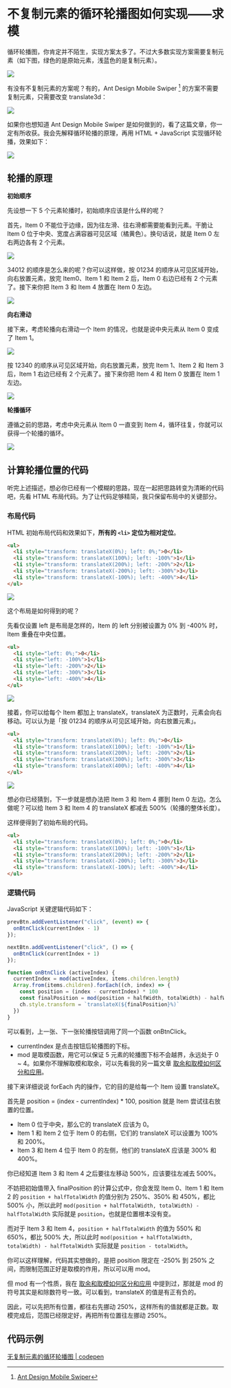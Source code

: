# 不复制元素的循环轮播图如何实现——求模

循环轮播图，你肯定并不陌生，实现方案太多了。不过大多数实现方案需要复制元素（如下图，绿色的是原始元素，浅蓝色的是复制元素）。

![](./img/old-method.png)

有没有不复制元素的方案呢？有的，Ant Design Mobile Swiper [^1] 的方案不需要复制元素，只需要改变 translate3d：

![](./img/antd-mobile.gif)

如果你也想知道 Ant Design Mobile Swiper 是如何做到的，看了这篇文章，你一定有所收获。我会先解释循环轮播的原理，再用 HTML + JavaScript 实现循环轮播，效果如下：

![](./img/demo.gif)

## 轮播的原理

**初始顺序**

先设想一下 5 个元素轮播时，初始顺序应该是什么样的呢？

首先，Item 0 不能位于边缘，因为往左滑、往右滑都需要能看到元素。干脆让 Item 0 位于中央、宽度占满容器可见区域（橘黄色）。换句话说，就是 Item 0 左右两边各有 2 个元素。

![](./img/item0-center.png)

34012 的顺序是怎么来的呢？你可以这样做，按 01234 的顺序从可见区域开始，向右放置元素，放完 Item0、Item 1 和 Item 2 后，Item 0 右边已经有 2 个元素了。接下来你把 Item 3 和 Item 4 放置在 Item 0 左边。

![](./img/item0-mod.png)

**向右滑动**

接下来，考虑轮播向右滑动一个 Item 的情况，也就是说中央元素从 Item 0 变成了 Item 1。

![](./img/item1-center.png)

按 12340 的顺序从可见区域开始，向右放置元素，放完 Item 1、Item 2 和 Item 3 后，Item 1 右边已经有 2 个元素了。接下来你把 Item 4 和 Item 0 放置在 Item 1 左边。

![](./img/item1-mod.png)

**轮播循环**

遵循之前的思路，考虑中央元素从 Item 0 一直变到 Item 4，循环往复，你就可以获得一个轮播的循环。

![](./img/loop.png)

## 计算轮播位置的代码

听完上述描述，想必你已经有一个模糊的思路，现在一起把思路转变为清晰的代码吧，先看 HTML 布局代码。为了让代码足够精简，我只保留布局中的关键部分。

### 布局代码

HTML 初始布局代码和效果如下，**所有的 `<li>` 定位为相对定位**。

```html
<ul>
  <li style="transform: translateX(0%); left: 0%;">0</li>
  <li style="transform: translateX(100%); left: -100%">1</li>
  <li style="transform: translateX(200%); left: -200%">2</li>
  <li style="transform: translateX(-200%); left: -300%">3</li>
  <li style="transform: translateX(-100%); left: -400%">4</li>
</ul>
```

![](./img/code-explain-second.png)

这个布局是如何得到的呢？

先看仅设置 left 是布局是怎样的，Item 的 left 分别被设置为 0% 到 -400% 时，Item 重叠在中央位置。

```html
<ul>
  <li style="left: 0%;">0</li>
  <li style="left: -100%">1</li>
  <li style="left: -200%">2</li>
  <li style="left: -300%">3</li>
  <li style="left: -400%">4</li>
</ul>
```

![](./img/code-explain-init.png)

接着，你可以给每个 Item 都加上 translateX，translateX 为正数时，元素会向右移动。可以认为是「按 01234 的顺序从可见区域开始，向右放置元素」。

```html
<ul>
  <li style="transform: translateX(0%); left: 0%;">0</li>
  <li style="transform: translateX(100%); left: -100%">1</li>
  <li style="transform: translateX(200%); left: -200%">2</li>
  <li style="transform: translateX(300%); left: -300%">3</li>
  <li style="transform: translateX(400%); left: -400%">4</li>
</ul>
```

![](./img/code-explain-first.png)

想必你已经猜到，下一步就是想办法把 Item 3 和 Item 4 挪到 Item 0 左边。怎么做呢？可以给 Item 3 和 Item 4 的 translateX 都减去 500%（轮播的整体长度）。

这样便得到了初始布局的代码。

```html
<ul>
  <li style="transform: translateX(0%); left: 0%;">0</li>
  <li style="transform: translateX(100%); left: -100%">1</li>
  <li style="transform: translateX(200%); left: -200%">2</li>
  <li style="transform: translateX(-200%); left: -300%">3</li>
  <li style="transform: translateX(-100%); left: -400%">4</li>
</ul>
```

### 逻辑代码

JavaScript 关键逻辑代码如下：

```js
prevBtn.addEventListener("click", (event) => {
  onBtnClick(currentIndex - 1)
});

nextBtn.addEventListener("click", () => {
  onBtnClick(currentIndex + 1)
});

function onBtnClick (activeIndex) {
  currentIndex = mod(activeIndex, items.children.length)
  Array.from(items.children).forEach((ch, index) => {
    const position = (index - currentIndex) * 100
    const finalPosition = mod(position + halfWidth, totalWidth) - halfWidth
    ch.style.transform = `translateX(${finalPosition}%)`
  })
}
```

可以看到，上一张、下一张轮播按钮调用了同一个函数 onBtnClick。

- currentIndex 是点击按钮后轮播图的下标。
- mod 是取模函数，用它可以保证 5 元素的轮播图下标不会越界，永远处于 0 ~ 4。如果你不理解取模和取余，可以先看我的另一篇文章 [取余和取模如何区分和应用](https://lijunlin2022.github.io/blog/2024/01/18/remainder-and-modulo)。

接下来详细说说 forEach 内的操作，它的目的是给每一个 Item 设置 translateX。

首先是 position = (index - currentIndex) * 100, position 就是 Item 尝试往右放置的位置。

- Item 0 位于中央，那么它的 translateX 应该为 0。
- Item 1 和 Item 2 位于 Item 0 的右侧，它们的 translateX 可以设置为 100% 和 200%。
- Item 3 和 Item 4 位于 Item 0 的左侧，他们的 translateX 应该是 300% 和 400%。

你已经知道 Item 3 和 Item 4 之后要往左移动 500%，应该要往左减去 500%。

不妨把初始值带入 finalPosition 的计算公式中，你会发现 Item 0、Item 1 和 Item 2 的 `position + halfTotalWidth` 的值分别为 250%、350% 和 450%，都比 500% 小，所以此时 `mod(position + halfTotalWidth, totalWidth) - halfTotalWidth` 实际就是 `position`，也就是位置根本没有变。

而对于 Item 3 和 Item 4，`position + halfTotalWidth` 的值为 550% 和 650%，都比 500% 大，所以此时 `mod(position + halfTotalWidth, totalWidth) - halfTotalWidth` 实际就是 `position - totalWidth`。


你可以这样理解，代码其实想做的，是把 position 限定在 -250% 到 250% 之间，而限制范围正好是取模的作用，所以可以用 mod。

但 mod 有一个性质，我在 [取余和取模如何区分和应用](https://lijunlin2022.github.io/blog/2024/01/18/remainder-and-modulo) 中提到过，那就是 mod 的符号其实是和除数符号一致。可以看到，translateX 的值是有正有负的。

因此，可以先把所有位置，都往右先挪动 250%，这样所有的值就都是正数。取模完成后，范围已经限定好，再把所有位置往左挪动 250%。


## 代码示例

[无复制元素的循环轮播图 | codepen](https://codepen.io/lijunlin2022/pen/ZEaXKMM)

[^1]: [Ant Design Mobile Swiper](https://mobile.ant.design/components/swiper)

